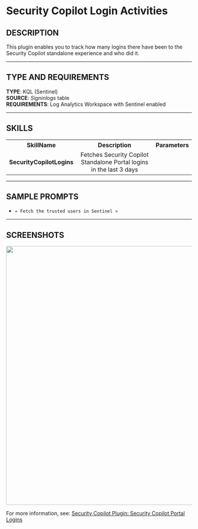 # Security Copilot Login Activities

## DESCRIPTION
This plugin enables you to track how many logins there have been to the Security Copilot standalone experience and who did it.

---

## TYPE AND REQUIREMENTS
**TYPE**: KQL (Sentinel) <br>
**SOURCE**: _Signinlogs_ table <br>
**REQUIREMENTS**: Log Analytics Workspace with Sentinel enabled 

---

## SKILLS

<table>
  <tbody>
    <tr>
      <th>SkillName</th>
      <th align="center">Description</th>
      <th align="center">Parameters</th>
    </tr>
    <tr>
      <td><b>SecurityCopilotLogins</b></td>
      <td align="center">Fetches Security Copilot Standalone Portal logins in the last 3 days</td>
      <td>
        <ul>
        </ul>
      </td>
    </tr>
  </tbody>
</table>


---

## SAMPLE PROMPTS

- `« Fetch the trusted users in Sentinel »`
---

## SCREENSHOTS
<div align="center">
  <img src="https://github.com/mariocuomo/Security-Copilot/blob/main/Images/Community%20Plugins/WatchlistKQL/TrustedUserWatchlist.png" width="700"> </img>
</div>


For more information, see: [Security Copilot Plugin: Security Copilot Portal Logins](https://rodtrent.substack.com/p/copilot-for-security-plugin-copilot)
